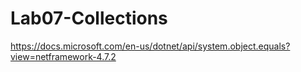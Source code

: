 # Lab07-Collections

https://docs.microsoft.com/en-us/dotnet/api/system.object.equals?view=netframework-4.7.2
